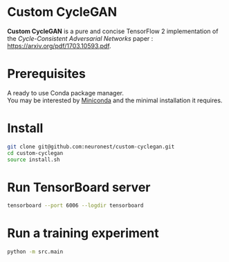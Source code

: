 # Custom CycleGAN

**Custom CycleGAN** is a pure and concise TensorFlow 2 implementation of the *Cycle-Consistent Adversarial Networks* paper : https://arxiv.org/pdf/1703.10593.pdf.

# Prerequisites

A ready to use Conda package manager. <br>
You may be interested by [Miniconda](<https://conda.io/en/latest/miniconda.html>) and the minimal installation it requires.

# Install

```bash
git clone git@github.com:neuronest/custom-cyclegan.git
cd custom-cyclegan
source install.sh
```

# Run TensorBoard server

```bash
tensorboard --port 6006 --logdir tensorboard
```

# Run a training experiment

```bash
python -m src.main
```
